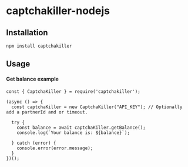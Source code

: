 # captchakiller-nodejs

## Installation
`npm install captchakiller`

## Usage
#### Get balance example
```
const { CaptchaKiller } = require('captchakiller');

(async () => {
  const captchaKiller = new CaptchaKiller("API_KEY"); // Optionally add a partnerId and or timeout.

  try {
    const balance = await captchaKiller.getBalance();
    console.log(`Your balance is: ${balance}`);

  } catch (error) {
    console.error(error.message);
  }
})();
```
